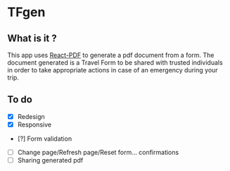 # TFgen

## What is it ?
This app uses [React-PDF](https://react-pdf.org/) to generate a pdf document from a form.
The document generated is a Travel Form to be shared with trusted individuals in order to take appropriate actions in case of an emergency during your trip.

## To do
- [x] Redesign
- [x] Responsive
- [?] Form validation
- [ ] Change page/Refresh page/Reset form... confirmations
- [ ] Sharing generated pdf